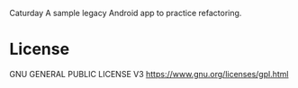 Caturday
A sample legacy Android app to practice refactoring.


# License

GNU GENERAL PUBLIC LICENSE V3
https://www.gnu.org/licenses/gpl.html
